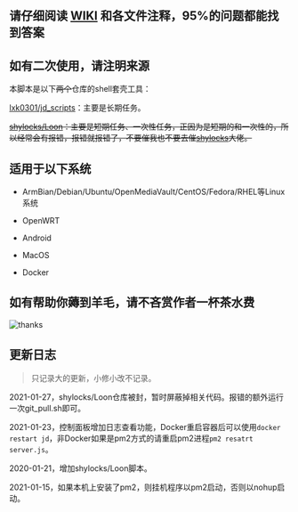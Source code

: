 ## 请仔细阅读 [WIKI](https://github.com/why-or-why-not/jd-base/wiki) 和各文件注释，95%的问题都能找到答案

## 如有二次使用，请注明来源

本脚本是以下~~两个~~仓库的shell套壳工具：

[lxk0301/jd_scripts](https://gitee.com/lxk0301/jd_scripts)：主要是长期任务。

~~[shylocks/Loon](https://github.com/shylocks/Loon)：主要是短期任务、一次性任务，正因为是短期的和一次性的，所以经常会有报错，报错就报错了，不要催我也不要去催[shylocks](https://github.com/shylocks)大佬。~~

## 适用于以下系统

- ArmBian/Debian/Ubuntu/OpenMediaVault/CentOS/Fedora/RHEL等Linux系统

- OpenWRT

- Android

- MacOS

- Docker

## 如有帮助你薅到羊毛，请不吝赏作者一杯茶水费

![thanks](https://github.com/why-or-why-not/jd-base/wiki/Picture/thanks.png)

## 更新日志

> 只记录大的更新，小修小改不记录。

2021-01-27，shylocks/Loon仓库被封，暂时屏蔽掉相关代码。报错的额外运行一次git_pull.sh即可。

2021-01-23，控制面板增加日志查看功能，Docker重启容器后可以使用`docker restart jd`，非Docker如果是pm2方式的请重启pm2进程`pm2 resatrt server.js`。

2020-01-21，增加shylocks/Loon脚本。

2021-01-15，如果本机上安装了pm2，则挂机程序以pm2启动，否则以nohup启动。
